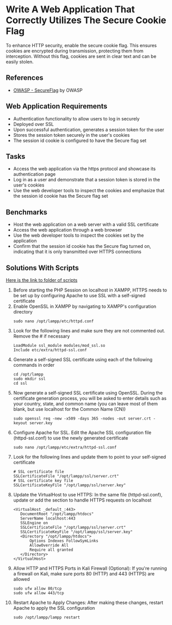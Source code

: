 # Write A Web Application That Correctly Utilizes The Secure Cookie Flag
To enhance HTTP security, enable the secure cookie flag. This ensures cookies are encrypted during transmission, protecting them from interception. Without this flag, cookies are sent in clear text and can be easily stolen.

## References
- [OWASP - SecureFlag](https://owasp.org/www-community/controls/SecureCookieAttribute) by OWASP

## Web Application Requirements
- Authentication functionality to allow users to log in securely
- Deployed over SSL
- Upon successful authentication, generates a session token for the user
- Stores the session token securely in the user's cookies
- The session id cookie is configured to have the Secure flag set

## Tasks
- Access the web application via the https protocol and showcase its authentication page
- Log in as a user and demonstrate that a session token is stored in the user's cookies
- Use the web developer tools to inspect the cookies and emphasize that the session id cookie has the Secure flag set

## Benchmarks
- Host the web application on a web server with a valid SSL certificate
- Access the web application through a web browser
- Use the web developer tools to inspect the cookies set by the application
- Confirm that the session id cookie has the Secure flag turned on, indicating that it is only transmitted over HTTPS connections


## Solutions With Scripts
[Here is the link to folder of scripts](https://github.com/aaronamran/MCSI-Remote-Cybersecurity-Internship/tree/main/Secure%20Software%20Development/scripts/secure-cookie-flag)
1. Before starting the PHP Session on localhost in XAMPP, HTTPS needs to be set up by configuring Apache to use SSL with a self-signed certificate
2. Enable OpenSSL in XAMPP by navigating to XAMPP's configuration directory
   ```
   sudo nano /opt/lampp/etc/httpd.conf
   ```
3. Look for the following lines and make sure they are not commented out. Remove the # if necessary
   ```
   LoadModule ssl_module modules/mod_ssl.so
   Include etc/extra/httpd-ssl.conf
   ```
4. Generate a self-signed SSL certificate using each of the following commands in order
   ```
   cd /opt/lampp
   sudo mkdir ssl
   cd ssl
   ```
5. Now generate a self-signed SSL certificate using OpenSSL. During the certificate generation process, you will be asked to enter details such as your country, state, and common name (you can leave most of them blank, but use localhost for the Common Name (CN))
   ```
   sudo openssl req -new -x509 -days 365 -nodes -out server.crt -keyout server.key
   ```
6. Configure Apache for SSL. Edit the Apache SSL configuration file (httpd-ssl.conf) to use the newly generated certificate
   ```
   sudo nano /opt/lampp/etc/extra/httpd-ssl.conf
   ```
7. Look for the following lines and update them to point to your self-signed certificate
   ```
   # SSL certificate file
   SSLCertificateFile "/opt/lampp/ssl/server.crt"
   # SSL certificate key file
   SSLCertificateKeyFile "/opt/lampp/ssl/server.key"
   ```
8. Update the VirtualHost to use HTTPS: In the same file (httpd-ssl.conf), update or add the <VirtualHost> section to handle HTTPS requests on localhost
   ```
   <VirtualHost _default_:443>
      DocumentRoot "/opt/lampp/htdocs"
      ServerName localhost:443
      SSLEngine on
      SSLCertificateFile "/opt/lampp/ssl/server.crt"
      SSLCertificateKeyFile "/opt/lampp/ssl/server.key"
      <Directory "/opt/lampp/htdocs">
          Options Indexes FollowSymLinks
          AllowOverride All
          Require all granted
      </Directory>
   </VirtualHost>
   ```
9. Allow HTTP and HTTPS Ports in Kali Firewall (Optional): If you're running a firewall on Kali, make sure ports 80 (HTTP) and 443 (HTTPS) are allowed
    ```
    sudo ufw allow 80/tcp
    sudo ufw allow 443/tcp
    ```
11. Restart Apache to Apply Changes: After making these changes, restart Apache to apply the SSL configuration
    ```
    sudo /opt/lampp/lampp restart
    ```


